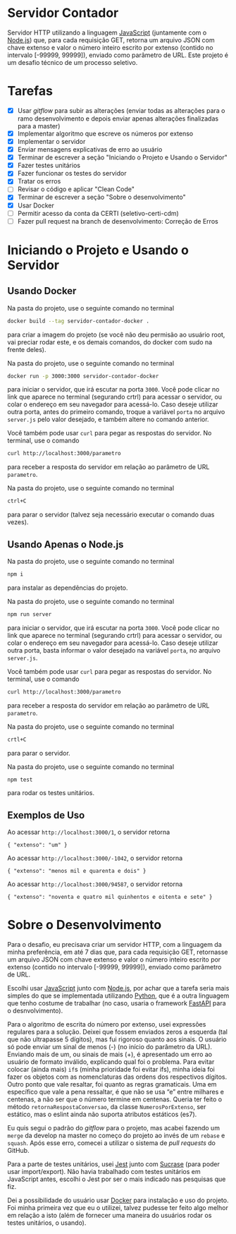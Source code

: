# Servidor Contador

Servidor HTTP utilizando a linguagem [JavaScript] (juntamente com o [Node.js]) que, para cada requisição GET, retorna um arquivo JSON com chave extenso e valor o número inteiro escrito por extenso (contido no intervalo [-99999, 99999]), enviado como parâmetro de URL. Este projeto é um desafio técnico de um processo seletivo.

# Tarefas

- [X] Usar *gitflow* para subir as alterações (enviar todas as alterações para o ramo desenvolvimento e depois enviar apenas alterações finalizadas para a master)
- [X] Implementar algoritmo que escreve os números por extenso
- [X] Implementar o servidor
- [X] Enviar mensagens explicativas de erro ao usuário
- [X] Terminar de escrever a seção "Iniciando o Projeto e Usando o Servidor"
- [X] Fazer testes unitários
- [X] Fazer funcionar os testes do servidor
- [X] Tratar os erros
- [ ] Revisar o código e aplicar "Clean Code"
- [X] Terminar de escrever a seção "Sobre o desenvolvimento"
- [X] Usar Docker
- [ ] Permitir acesso da conta da CERTI (seletivo-certi-cdm)
- [ ] Fazer pull request na branch de desenvolvimento: Correção de Erros

# Iniciando o Projeto e Usando o Servidor

## Usando Docker

Na pasta do projeto, use o seguinte comando no terminal
```bash
docker build --tag servidor-contador-docker .
```
para criar a imagem do projeto (se você não deu permisão ao usuário root, vai preciar rodar este, e os demais comandos, do docker com sudo na frente deles).

Na pasta do projeto, use o seguinte comando no terminal
```bash
docker run -p 3000:3000 servidor-contador-docker
```
para iniciar o servidor, que irá escutar na porta `3000`. Você pode clicar no link que aparece no terminal (segurando crtrl) para acessar o servidor, ou colar o endereço em seu navegador para acessá-lo. Caso deseje utilizar outra porta, antes do primeiro comando, troque a variável `porta` no arquivo `server.js` pelo valor desejado, e também altere no comando anterior.

Você também pode usar `curl` para pegar as respostas do servidor. No terminal, use o comando
```bash
curl http://localhost:3000/parametro
```
para receber a resposta do servidor em relação ao parâmetro de URL `parametro`.

Na pasta do projeto, use o seguinte comando no terminal
```bash
ctrl+C
```
para parar o servidor (talvez seja necessário executar o comando duas vezes).

## Usando Apenas o Node.js

Na pasta do projeto, use o seguinte comando no terminal
```bash
npm i
```
para instalar as dependências do projeto.

Na pasta do projeto, use o seguinte comando no terminal
```bash
npm run server
```
para iniciar o servidor, que irá escutar na porta `3000`. Você pode clicar no link que aparece no terminal (segurando crtrl) para acessar o servidor, ou colar o endereço em seu navegador para acessá-lo. Caso deseje utilizar outra porta, basta informar o valor desejado na variável `porta`, no arquivo `server.js`.

Você também pode usar `curl` para pegar as respostas do servidor. No terminal, use o comando
```bash
curl http://localhost:3000/parametro
```
para receber a resposta do servidor em relação ao parâmetro de URL `parametro`.

Na pasta do projeto, use o seguinte comando no terminal
```bash
crtl+C
```
para parar o servidor.

Na pasta do projeto, use o seguinte comando no terminal
```bash
npm test
```
para rodar os testes unitários.

## Exemplos de Uso

Ao acessar `http://localhost:3000/1`, o servidor retorna
```
{ "extenso": "um" }
```

Ao acessar `http://localhost:3000/-1042`, o servidor retorna
```
{ "extenso": "menos mil e quarenta e dois" }
```

Ao acessar `http://localhost:3000/94587`, o servidor retorna
```
{ "extenso": "noventa e quatro mil quinhentos e oitenta e sete" }
```

# Sobre o Desenvolvimento

Para o desafio, eu precisava criar um servidor HTTP, com a linguagem da minha preferência, em até 7 dias que, para cada requisição GET, retornasse um arquivo JSON com chave extenso e valor o número inteiro escrito por extenso (contido no intervalo [-99999, 99999]), enviado como parâmetro de URL.

Escolhi usar [JavaScript] junto com [Node.js], por achar que a tarefa seria mais simples do que se implementada utilizando [Python], que é a outra linguagem que tenho costume de trabalhar (no caso, usaria o framework [FastAPI] para o desnvolvimento).

Para o algoritmo de escrita do número por extenso, usei expressões regulares para a solução. Deixei que fossem enviados zeros a esquerda (tal que não ultrapasse 5 dígitos), mas fui rigoroso quanto aos sinais. O usuário só pode enviar um sinal de menos (-) (no início do parâmetro da URL). Enviando mais de um, ou sinais de mais (+), é apresentado um erro ao usuário de formato inválido, explicando qual foi o problema. Para evitar colocar (ainda mais) `if`s (minha prioridade foi evitar ifs), minha ideia foi fazer os objetos com as nomenclaturas das ordens dos respectivos dígitos. Outro ponto que vale resaltar, foi quanto as regras gramaticais. Uma em específico que vale a pena ressaltar, é que não se usa “e” entre milhares e centenas, a não ser que o número termine em centenas. Queria ter feito o método `retornaRespostaConversao`, da classe `NumerosPorExtenso`, ser estático, mas o eslint ainda não suporta atributos estáticos (es7).

Eu quis segui o padrão do *gitflow* para o projeto, mas acabei fazendo um `merge` da develop na master no começo do projeto ao invés de um `rebase` e `squash`. Após esse erro, comecei a utilizar o sistema de *pull requests* do GitHub.

Para a parte de testes unitários, usei [Jest] junto com [Sucrase] (para poder usar import/export). Não havia trabalhado com testes unitários em JavaScript antes, escolhi o Jest por ser o mais indicado nas pesquisas que fiz.

Dei a possibilidade do usuário usar [Docker] para instalação e uso do projeto. Foi minha primeira vez que eu o utilizei, talvez pudesse ter feito algo melhor em relação a isto (além de fornecer uma maneira do usuários rodar os testes unitários, o usando).

[Node.js]: https://nodejs.org/
[JavaScript]: https://www.javascript.com/
[Python]: https://www.python.org/
[Jest]: https://jestjs.io/en/
[Sucrase]: https://sucrase.io/
[FastAPI]: https://fastapi.tiangolo.com/
[Docker]: https://www.docker.com/
